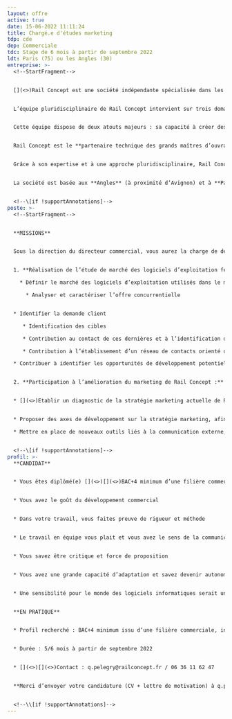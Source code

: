```yaml
---
layout: offre
active: true
date: 15-06-2022 11:11:24
title: Chargé.e d'études marketing
tdp: cde
dep: Commerciale
tdc: Stage de 6 mois à partir de septembre 2022
ldt: Paris (75) ou les Angles (30)
entreprise: >-
  <!--StartFragment-->


  [](<>)Rail Concept est une société indépendante spécialisée dans les activités d'études et de conseil liées à la **création et l’aménagement d’infrastructures ferroviaires**.


  L’équipe pluridisciplinaire de Rail Concept intervient sur trois domaines : les études d’**infrastructures**, les études **d’exploitation/sécurité** et les études **économiques**.


  Cette équipe dispose de deux atouts majeurs : sa capacité à créer des outils experts, puissants et innovants grâce à son **département informatique** et son approche collaborative orientée vers les besoins de ses clients.


  Rail Concept est le **partenaire technique des grands maîtres d’ouvrages ferroviaires** pour imaginer et concevoir avec eux l’avenir du ferroviaire (Etats, SNCF Réseau, AOT, …). Elle développe des solutions d’ingénierie réellement innovantes et des outils de modélisation qui permettent d’anticiper les répercussions de chaque décision.


  Grâce à son expertise et à une approche pluridisciplinaire, Rail Concept intervient à tous les stades de la conception des infrastructures ferroviaires : définition des besoins, prévision de trafic, optimisation des capacités d’infrastructure, amélioration des infrastructures ferroviaires y compris la création d’infrastructures nouvelles, évaluation du coût d’un projet (coûts d’investissement, coûts d’exploitation et coûts de maintenance), montages contractuels financiers et juridiques, pilotage de projets, gestion des coûts.


  La société est basée aux **Angles** (à proximité d’Avignon) et à **Paris**.


  <!--\[if !supportAnnotations]-->
poste: >-
  <!--StartFragment-->


  **MISSIONS**


  Sous la direction du directeur commercial, vous aurez la charge de deux principaux volets :


  1. **Réalisation de l’étude de marché des logiciels d’exploitation ferroviaire :**

    * Définir le marché des logiciels d’exploitation utilisés dans le monde ferroviaire (identification des acteurs, évolution…)

      * Analyser et caractériser l’offre concurrentielle


  * Identifier la demande client

     * Identification des cibles

     * Contribution au contact de ces dernières et à l’identification de leurs besoins

     * Contribution à l’établissement d’un réseau de contacts orienté outils

  * Contribuer à identifier les opportunités de développement potentielles pour Rail Concept ainsi que les risques


  2. **Participation à l’amélioration du marketing de Rail Concept :**


  * [](<>)Etablir un diagnostic de la stratégie marketing actuelle de Rail Concept (identification des forces/faiblesses)


  * Proposer des axes de développement sur la stratégie marketing, afin d’améliorer la visibilité de l’entreprise

  * Mettre en place de nouveaux outils liés à la communication externe, et apporter ses connaissances commerciales et marketing sur les supports utilisés pour mettre en avant l’entreprise (présentations, offres, …), ainsi que sur les techniques de vente


  <!--\[if !supportAnnotations]-->
profil: >-
  **CANDIDAT**


  * Vous êtes diplômé(e) [](<>)[](<>)BAC+4 minimum d’une filière commerciale ou technique, incluant en particulier les dimensions marketing et communication


  * Vous avez le goût du développement commercial


  * Dans votre travail, vous faites preuve de rigueur et méthode


  * Le travail en équipe vous plait et vous avez le sens de la communication, tant écrite qu’orale


  * Vous savez être critique et force de proposition


  * Vous avez une grande capacité d’adaptation et savez devenir autonome rapidement


  * Une sensibilité pour le monde des logiciels informatiques serait un plus


  **EN PRATIQUE**


  * Profil recherché : BAC+4 minimum issu d’une filière commerciale, incluant en particulier les dimensions marketing et communication


  * Durée : 5/6 mois à partir de septembre 2022


  * [](<>)[](<>)Contact : q.pelegry@railconcept.fr / 06 36 11 62 47


  **Merci d’envoyer votre candidature (CV + lettre de motivation) à q.pelegry@railconcept.fr** 


  <!--\\[if !supportAnnotations]-->
---
```

